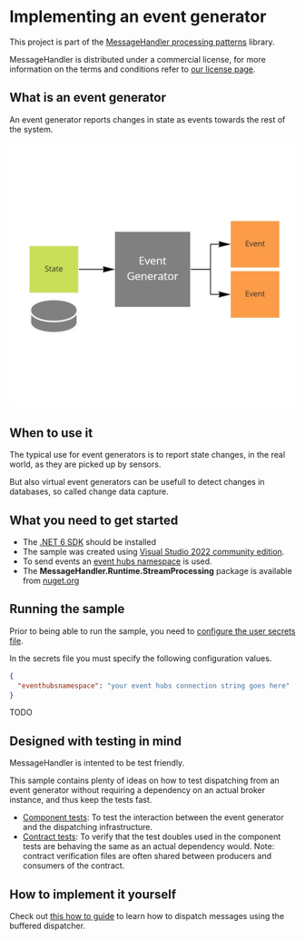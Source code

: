 # Implementing an event generator

This project is part of the [MessageHandler processing patterns](https://www.messagehandler.net/patterns/) library.

MessageHandler is distributed under a commercial license, for more information on the terms and conditions refer to [our license page](https://www.messagehandler.net/license/).

## What is an event generator

An event generator reports changes in state as events towards the rest of the system.

![Event generator](./img/event-generator.jpg)

## When to use it

The typical use for event generators is to report state changes, in the real world, as they are picked up by sensors.

But also virtual event generators can be usefull to detect changes in databases, so called change data capture.

## What you need to get started

- The [.NET 6 SDK](https://dotnet.microsoft.com/en-us/download) should be installed
- The sample was created using [Visual Studio 2022 community edition](https://visualstudio.microsoft.com/vs/).
- To send events an [event hubs namespace](https://learn.microsoft.com/en-us/azure/event-hubs/event-hubs-create) is used.
- The **MessageHandler.Runtime.StreamProcessing** package is available from [nuget.org](https://www.nuget.org/packages/MessageHandler.Runtime.StreamProcessing/)

## Running the sample

Prior to being able to run the sample, you need to [configure the user secrets file](https://docs.microsoft.com/en-us/aspnet/core/security/app-secrets?view=aspnetcore-6.0&tabs=windows#manage-user-secrets-with-visual-studio).

In the secrets file you must specify the following configuration values.

```JSON
{
  "eventhubsnamespace": "your event hubs connection string goes here"
}
```

TODO

## Designed with testing in mind

MessageHandler is intented to be test friendly.

This sample contains plenty of ideas on how to test dispatching from an event generator without requiring a dependency on an actual broker instance, and thus keep the tests fast.

- [Component tests](https://github.com/MessageHandler/MessageHandler.Quickstarts.EventGenerator/tree/master/src/Tests/ComponentTests): To test the interaction between the event generator and the dispatching infrastructure.
- [Contract tests](https://github.com/MessageHandler/MessageHandler.Quickstarts.EventGenerator/tree/master/src/Tests/ContractTests): To verify that the test doubles used in the component tests are behaving the same as an actual dependency would. Note: contract verification files are often shared between producers and consumers of the contract.

## How to implement it yourself

Check out [this how to guide](https://www.messagehandler.net/docs/guides/stream-processing/buffered-dispatching/) to learn how to dispatch messages using the buffered dispatcher.